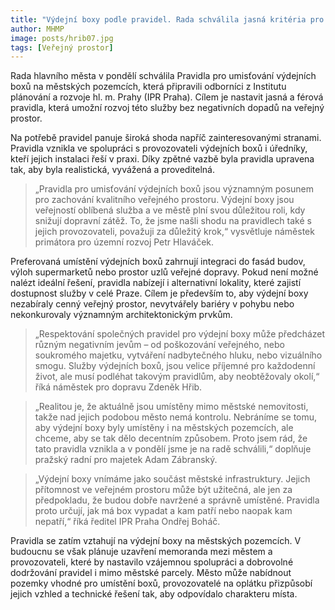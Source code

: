 ```yaml
---
title: "Výdejní boxy podle pravidel. Rada schválila jasná kritéria pro jejich umisťování"
author: MHMP
image: posts/hrib07.jpg
tags: [Veřejný prostor]
---
```


Rada hlavního města v pondělí schválila Pravidla pro umisťování výdejních boxů na městských pozemcích, která připravili odborníci z Institutu plánování a rozvoje hl. m. Prahy (IPR Praha). Cílem je nastavit jasná a férová pravidla, která umožní rozvoj této služby bez negativních dopadů na veřejný prostor.

Na potřebě pravidel panuje široká shoda napříč zainteresovanými stranami. Pravidla vznikla ve spolupráci s provozovateli výdejních boxů i úředníky, kteří jejich instalaci řeší v praxi. Díky zpětné vazbě byla pravidla upravena tak, aby byla realistická, vyvážená a proveditelná.

> „Pravidla pro umisťování výdejních boxů jsou významným posunem pro zachování kvalitního veřejného prostoru. Výdejní boxy jsou veřejností oblíbená služba a ve městě plní svou důležitou roli, kdy snižují dopravní zátěž. To, že jsme našli shodu na pravidlech také s jejich provozovateli, považuji za důležitý krok,“ vysvětluje náměstek primátora pro územní rozvoj Petr Hlaváček.

Preferovaná umístění výdejních boxů zahrnují integraci do fasád budov, výloh supermarketů nebo prostor uzlů veřejné dopravy. Pokud není možné nalézt ideální řešení, pravidla nabízejí i alternativní lokality, které zajistí dostupnost služby v celé Praze. Cílem je především to, aby výdejní boxy nezabíraly cenný veřejný prostor, nevytvářely bariéry v pohybu nebo nekonkurovaly významným architektonickým prvkům.

> „Respektování společných pravidel pro výdejní boxy může předcházet různým negativním jevům – od poškozování veřejného, nebo soukromého majetku, vytváření nadbytečného hluku, nebo vizuálního smogu. Služby výdejních boxů, jsou velice příjemné pro každodenní život, ale musí podléhat takovým pravidlům, aby neobtěžovaly okolí,“ říká náměstek pro dopravu Zdeněk Hřib.

> „Realitou je, že aktuálně jsou umístěny mimo městské nemovitosti, takže nad jejich podobou město nemá kontrolu. Nebráníme se tomu, aby výdejní boxy byly umístěny i na městských pozemcích, ale chceme, aby se tak dělo decentním způsobem. Proto jsem rád, že tato pravidla vznikla a v pondělí jsme je na radě schválili,“ doplňuje pražský radní pro majetek Adam Zábranský.

> „Výdejní boxy vnímáme jako součást městské infrastruktury. Jejich přítomnost ve veřejném prostoru může být užitečná, ale jen za předpokladu, že budou dobře navržené a správně umístěné. Pravidla proto určují, jak má box vypadat a kam patří nebo naopak kam nepatří,“ říká ředitel IPR Praha Ondřej Boháč.

Pravidla se zatím vztahují na výdejní boxy na městských pozemcích. V budoucnu se však plánuje uzavření memoranda mezi městem a provozovateli, které by nastavilo vzájemnou spolupráci a dobrovolné dodržování pravidel i mimo městské parcely. Město může nabídnout pozemky vhodné pro umístění boxů, provozovatelé na oplátku přizpůsobí jejich vzhled a technické řešení tak, aby odpovídalo charakteru místa.
